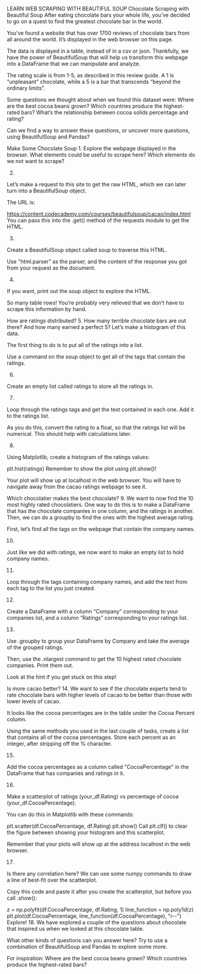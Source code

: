 LEARN WEB SCRAPING WITH BEAUTIFUL SOUP
Chocolate Scraping with Beautiful Soup
After eating chocolate bars your whole life, you’ve decided to go on a quest to find the greatest chocolate bar in the world.

You’ve found a website that has over 1700 reviews of chocolate bars from all around the world. It’s displayed in the web browser on this page.

The data is displayed in a table, instead of in a csv or json. Thankfully, we have the power of BeautifulSoup that will help us transform this webpage into a DataFrame that we can manipulate and analyze.

The rating scale is from 1-5, as described in this review guide. A 1 is “unpleasant” chocolate, while a 5 is a bar that transcends “beyond the ordinary limits”.

Some questions we thought about when we found this dataset were: Where are the best cocoa beans grown? Which countries produce the highest-rated bars? What’s the relationship between cocoa solids percentage and rating?

Can we find a way to answer these questions, or uncover more questions, using BeautifulSoup and Pandas?




Make Some Chocolate Soup
1.
Explore the webpage displayed in the browser. What elements could be useful to scrape here? Which elements do we not want to scrape?


2.
Let’s make a request to this site to get the raw HTML, which we can later turn into a BeautifulSoup object.

The URL is:

https://content.codecademy.com/courses/beautifulsoup/cacao/index.html
You can pass this into the .get() method of the requests module to get the HTML.


3.
Create a BeautifulSoup object called soup to traverse this HTML.

Use "html.parser" as the parser, and the content of the response you got from your request as the document.

4.
If you want, print out the soup object to explore the HTML.

So many table rows! You’re probably very relieved that we don’t have to scrape this information by hand.

How are ratings distributed?
5.
How many terrible chocolate bars are out there? And how many earned a perfect 5? Let’s make a histogram of this data.

The first thing to do is to put all of the ratings into a list.

Use a command on the soup object to get all of the tags that contain the ratings.

6.
Create an empty list called ratings to store all the ratings in.

7.
Loop through the ratings tags and get the text contained in each one. Add it to the ratings list.

As you do this, convert the rating to a float, so that the ratings list will be numerical. This should help with calculations later.


8.
Using Matplotlib, create a histogram of the ratings values:

plt.hist(ratings)
Remember to show the plot using plt.show()!

Your plot will show up at localhost in the web browser. You will have to navigate away from the cacao ratings webpage to see it.

Which chocolatier makes the best chocolate?
9.
We want to now find the 10 most highly rated chocolatiers. One way to do this is to make a DataFrame that has the chocolate companies in one column, and the ratings in another. Then, we can do a groupby to find the ones with the highest average rating.

First, let’s find all the tags on the webpage that contain the company names.


10.
Just like we did with ratings, we now want to make an empty list to hold company names.

11.
Loop through the tags containing company names, and add the text from each tag to the list you just created.


12.
Create a DataFrame with a column “Company” corresponding to your companies list, and a column “Ratings” corresponding to your ratings list.

13.
Use .groupby to group your DataFrame by Company and take the average of the grouped ratings.

Then, use the .nlargest command to get the 10 highest rated chocolate companies. Print them out.

Look at the hint if you get stuck on this step!


Is more cacao better?
14.
We want to see if the chocolate experts tend to rate chocolate bars with higher levels of cacao to be better than those with lower levels of cacao.

It looks like the cocoa percentages are in the table under the Cocoa Percent column.

Using the same methods you used in the last couple of tasks, create a list that contains all of the cocoa percentages. Store each percent as an integer, after stripping off the % character.

15.
Add the cocoa percentages as a column called "CocoaPercentage" in the DataFrame that has companies and ratings in it.


16.
Make a scatterplot of ratings (your_df.Rating) vs percentage of cocoa (your_df.CocoaPercentage).

You can do this in Matplotlib with these commands:

plt.scatter(df.CocoaPercentage, df.Rating)
plt.show()
Call plt.clf() to clear the figure between showing your histogram and this scatterplot.

Remember that your plots will show up at the address localhost in the web browser.

17.
Is there any correlation here? We can use some numpy commands to draw a line of best-fit over the scatterplot.

Copy this code and paste it after you create the scatterplot, but before you call .show():

z = np.polyfit(df.CocoaPercentage, df.Rating, 1)
line_function = np.poly1d(z)
plt.plot(df.CocoaPercentage, line_function(df.CocoaPercentage), "r--")
Explore!
18.
We have explored a couple of the questions about chocolate that inspired us when we looked at this chocolate table.

What other kinds of questions can you answer here? Try to use a combination of BeautifulSoup and Pandas to explore some more.

For inspiration: Where are the best cocoa beans grown? Which countries produce the highest-rated bars?
